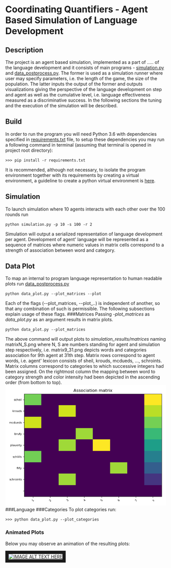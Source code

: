 # Coordinating Quantifiers - Agent Based Simulation of Language Development
## Description
The project is an agent based simulation, implemented as a part of 
 .....
 of the language development and it consists of 
main programs - [simulation.py](https://github.com/juszjusz/coordinating-quantifiers/blob/master/simulation.py) 
and [data_postprocess.py](https://github.com/juszjusz/coordinating-quantifiers/blob/master/data_postprocess.py).
The former is used as  a simulation runner where user may specify parameters, i.e. the length of the game, the size
of the population. The latter inputs the output  of the former and outputs 
visualizations giving the perspective of the language development on step and agent as well
as the cumulative level, i.e. language effectiveness measured as a discriminative success.
In the following sections the tuning and the execution of the simulation will be described. 
## Build
In order to run the program you will need Python 3.6 with dependencies specified in 
[requirements.txt](https://github.com/juszjusz/coordinating-quantifiers/blob/master/requirements.txt) file, to setup these dependencies you may run 
a following command in terminal (assuming that terminal is opened in project root directory):
```commandline
>>> pip install -r requirements.txt
```
It is recommended, although not necessary, to isolate the program environment together with its requirements by creating 
a virtual environment, 
a guideline to create a python virtual environment is
[here](https://packaging.python.org/guides/installing-using-pip-and-virtual-environments/). 

## Simulation
To launch simulation where 10 agents interacts with each other over the 100 rounds run
```commandline
python simulation.py -p 10 -s 100 -r 2
``` 
Simulation will output a serialized representation of language development per agent. Development of agent'
language will be represented as a sequence of matrices where numeric values in matrix cells
correspond to a strength of association between word and category. 
## Data Plot
To map an internal to program language representation to human readable plots run 
[data_postprocess.py](https://github.com/juszjusz/coordinating-quantifiers/blob/master/data_postprocess.py)
```commandline
python data_plot.py --plot_matrices --plot
``` 
Each of the flags (--plot_matrices, --plot_..) is independent of another, so that any combination of such 
is permissible. The following subsections explain usage of these flags.
###Matrices
Passing *-plot_matrices* as *data_plot.py* as an argument results in matrix plots.
```commandline
python data_plot.py --plot_matrices
```
The above command will output plots to *simulation_results/matrices* naming matrixN_S.png 
where N, S are numbers standing for agent and simulation step respectively, i.e. matrix9_31.png
depicts words and categories association for 9th agent at 31th step. Matrix rows correspond
to agent words, i.e. agent' lexicon consists of sheil, krouds, mcdueds, ..., schroints.
Matrix columns correspond to categories to which successive integers had been assigned. On
the rightmost column the mapping between word to category strength and color intensity had been
depicted in the ascending order (from bottom to top).   
![matrix](/data_plot_examples/matrix9_31.png)  
###Language 
###Categories
To plot categories run:
```commandline
>>> python data_plot.py --plot_categories
```
### Animated Plots
Below you may observe an animation of the resulting plots:

<a href="http://www.youtube.com/watch?feature=player_embedded&v=gMqZR3pqMjg
" target="_blank"><img src="http://img.youtube.com/vi/gMqZR3pqMjg/0.jpg" 
alt="IMAGE ALT TEXT HERE" width="240" height="180" border="10" /></a>